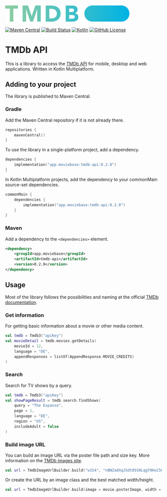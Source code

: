 <a href="https://www.themoviedb.org"><img alt="TMDb" src="doc/images/blue_short.svg" width="400"></a>

[![Maven Central](https://img.shields.io/maven-central/v/app.moviebase/tmdb-api?label=Maven%20Central)](https://search.maven.org/artifact/app.moviebase/tmdb-api)
[![Build Status](https://app.bitrise.io/app/0e5dcdc490429c81/status.svg?token=dRSlP2lXiMSQ8keWh-o8mQ&branch=master)](https://app.bitrise.io/app/0e5dcdc490429c81)
[![Kotlin](https://img.shields.io/badge/kotlin-1.4.32-blue.svg?logo=kotlin)](http://kotlinlang.org)
[![GitHub License](https://img.shields.io/badge/license-Apache%20License%202.0-blue.svg?style=flat)](http://www.apache.org/licenses/LICENSE-2.0)


TMDb API
===========================
This is a library to access the [TMDb API](https://developers.themoviedb.org/3) for mobile, desktop and web applications. Written in Kotlin Multiplatform.

## Adding to your project

The library is published to Maven Central.

### Gradle

Add the Maven Central repository if it is not already there.

```kotlin
repositories {
    mavenCentral()
}
```

To use the library in a single-platform project, add a dependency.

```kotlin
dependencies {
    implementation("app.moviebase:tmdb-api:0.2.0")
}
```

In Kotlin Multiplatform projects, add the dependency to your commonMain source-set dependencies.

```kotlin
commonMain {
    dependencies {
        implementation("app.moviebase:tmdb-api:0.2.0")
    }
}
``` 

### Maven

Add a dependency to the `<dependencies>` element.

```xml
<dependency>
    <groupId>app.moviebase</groupId>
    <artifactId>tmdb-api</artifactId>
    <version>0.2.0</version>
</dependency>
```


## Usage
Most of the library follows the possibilities and naming at the official [TMDb documentation](https://developers.themoviedb.org/3/getting-started).


### Get information
For getting basic information about a movie or other media content.

```kotlin
val tmdb = Tmdb3("apiKey")
val movieDetail = tmdb.movies.getDetails(
    movieId = 12,
    language = "DE",
    appendResponses = listOf(AppendResponse.MOVIE_CREDITS)
)
```

### Search
Search for TV shows by a query.

```kotlin
val tmdb = Tmdb3("apiKey")
val showPageResult = tmdb.search.findShows(
    query = "The Expanse",
    page = 1,
    language = "DE",
    region = "US",
    includeAdult = false
)
```

### Build image URL

You can build an image URL via the poster file path and size key. More information on the [TMDb images site](https://developers.themoviedb.org/3/getting-started/images).

```kotlin
val url = TmdbImageUrlBuilder.build("w154", "nBNZadXqJSdt05SHLqgT0HuC5Gm.jpg")
```

Or create the URL by an image class and the best matched width/height.

```kotlin
val url = TmdbImageUrlBuilder.build(image = movie.posterImage, width = 200,height = 300)
```
